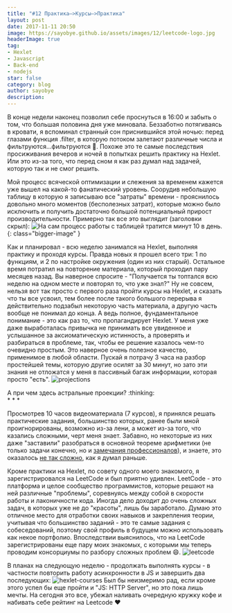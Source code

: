 ```yaml
---
title: "#12 Практика–>Курсы–>Практика"
layout: post
date: 2017-11-11 20:50
image: https://sayobye.github.io/assets/images/12/leetcode-logo.jpg
headerImage: true
tag:
- Hexlet
- Javascript
- Back-end
- nodejs
star: false
category: blog
author: sayobye
description:
---
```


В конце недели наконец позволил себе проснуться в 16:00 и забыть о том, что большая половина дня уже миновала. Беззаботно потягиваясь в кровати, я вспоминал странный сон приснившийся этой ночью: перед глазами функция .filter, в которую потоком залетают различные числа и фильтруются...фильтруются :full_moon_with_face:. Похоже это те самые последствия просиживания вечеров и ночей в попытках решить практику на Hexlet. Или это из-за того, что перед сном я как раз думал над задачей, которую так и не смог решить.

Мой процесс всяческой оптимизации и слежения за временем кажется уже вышел на какой-то фанатический уровень. Соорудив небольшую таблицу в которую я записываю все "затраты" времени - прояснилось довольно много моментов (бесполезных затрат), которые можно было исключить и получить достаточно большой потенциальный прирост производительности. Примерно так все это выглядит (заголовки скрыл):
 ![На сам процесс работы с таблицей тратится минут 10 в день.](https://sayobye.github.io/assets/images/12/timetable.jpg){: class="bigger-image" }
 
Как и планировал - всю неделю занимался на Hexlet, выполняя практику и проходя курсы. Правда новых я прошел всего три: 1 по функциям, и 2 по настройке окружения (один из них старый). Остальное время потратил на повторение материала, который проходил пару месяцев назад. Вы наверное спросите - "Получается ты топтался всю неделю на одном месте и повторял то, что уже знал?" Ну не совсем, нельзя вот так просто с первого раза пройти курсы на Hexlet, и сказать что ты все усвоил, тем более после такого большого перерыва я действительно подзабыл некоторую часть материала, а другую часть вообще не понимал до конца. А ведь полное, фундаментальное понимание - это как раз то, что пропагандирует Hexlet. У меня уже даже выработалась привычка не принимать все увиденное и услышанное за аксиоматическую истинность, а проверять и разбираться в проблеме, так, чтобы ее решение казалось чем-то очевидно простым. Это наверное очень полезное качество, применимое в любой области. Пускай я потрачу 3 часа на разбор простейшей темы, которую другие осилят за 30 минут, но зато эти знания не отложатся у меня в пассивный багаж информации, которая просто "есть".
![projections](https://sayobye.github.io/assets/images/12/projections.jpeg)
<figcaption class="caption">А при чем здесь астральные проекции? :thinking:</figcaption>
* * *

Просмотрев 10 часов видеоматериала (7 курсов), я принялся решать практические задания, большинство которых, ранее были мной проигнорированы, возможно из-за лени, а может из-за того, что казались сложными, черт меня знает. Забавно, но некоторые из них даже "заставили" разобраться в основной теореме арифметики (не только задачи конечно, но и [замечания профессионалов](https://www.youtube.com/watch?v=Ez2YyHBXPug)), и знаете, это оказалось [не так сложно](http://www.cleverstudents.ru/divisibility/fundamental_theorem_of_arithmetic.html), как я думал раньше.

Кроме практики на Hexlet, по совету одного моего знакомого, я зарегистрировался на LeetCode и был приятно удивлен. LeetCode - это платформа и целое сообщество программистов, которые решают на ней различные "проблемы", соревнуясь между собой в скорости работы и лаконичности кода. Иногда дело доходит до очень сложных задач, в которых уже не до "красоты", лишь бы заработало. Думаю это отличное место для отработки своих навыков и закрепления теории, учитывая что большинство заданий - это те самые задания с собеседований, поэтому свой профиль в будущем можно использовать как некое портфолио. Впоследствии выяснилось, что на LeetCode зарегистрированы еще пару моих знакомых, с которыми мы теперь проводим консорциумы по разбору сложных проблем :smile:.
![leetcode](https://sayobye.github.io/assets/images/12/leetcode.png)

В планах на следующую неделю - продолжать выполнять курсы - в частности повторить работу асинхронности в JS и завершить два последующих:
![hexlet-courses](https://sayobye.github.io/assets/images/12/hexlet-courses.jpg)
Был бы неизмеримо рад, если кроме этого успел бы еще пройти и "JS: HTTP Server", но это пока лишь мечты. На сегодня это все, убежал наливать очередную кружку кофе и набивать себе рейтинг на Leetcode :heart:



